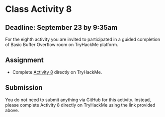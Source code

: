 # Class Activity 8

## Deadline: September 23 by 9:35am

For the eighth activity you are invited to participated in a guided completion of Basic Buffer Overflow room on TryHackMe platform.

## Assignment

-  Complete [Activity 8](https://tryhackme.com/jr/alleghenybof1ht) directly on TryHackMe.

## Submission

You do not need to submit anything via GitHub for this activity. Instead, please complete Activity 8 directly on TryHackMe using the link provided above.
